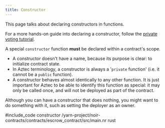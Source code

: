 ```yaml
---
title: Constructor
---
```

This page talks about declaring constructors in functions. 

For a more hands-on guide into declaring a constructor, follow the [private voting tutorial](../../../tutorials/writing_private_voting_contract.md).

A special `constructor` function **must** be declared within a contract's scope.
- A constructor doesn't have a name, because its purpose is clear: to initialize contract state.
- In Aztec terminology, a constructor is always a '`private` function' (i.e. it cannot be a `public` function).
- A constructor behaves almost identically to any other function. It is just important for Aztec to be able to identify this function as special: it may only be called once, and will not be deployed as part of the contract.

Although you can have a constructor that does nothing, you might want to do something with it, such as setting the deployer as an owner.

#include_code constructor /yarn-project/noir-contracts/contracts/escrow_contract/src/main.nr rust
